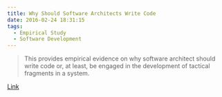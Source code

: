 ```yaml
---
title: Why Should Software Architects Write Code
date: 2016-02-24 18:31:15
tags:
  - Empirical Study
  - Software Development
---
```


> This provides empirical evidence on why software architect should write code or, at least, be engaged in the development of tactical fragments in a system.

[Link](http://blog.ieeesoftware.org/2016/02/why-should-software-architects-write.html)